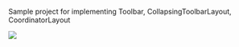 Sample project for implementing Toolbar, CollapsingToolbarLayout, CoordinatorLayout

![](https://github.com/mona-baharlou/SampleToolbar/blob/master/app/src/main/res/drawable/GIF_20240519_153618_619.gif)

